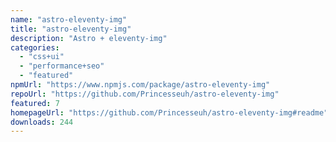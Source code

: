 ```yaml
---
name: "astro-eleventy-img"
title: "astro-eleventy-img"
description: "Astro + eleventy-img"
categories:
  - "css+ui"
  - "performance+seo"
  - "featured"
npmUrl: "https://www.npmjs.com/package/astro-eleventy-img"
repoUrl: "https://github.com/Princesseuh/astro-eleventy-img"
featured: 7
homepageUrl: "https://github.com/Princesseuh/astro-eleventy-img#readme"
downloads: 244
---
```

